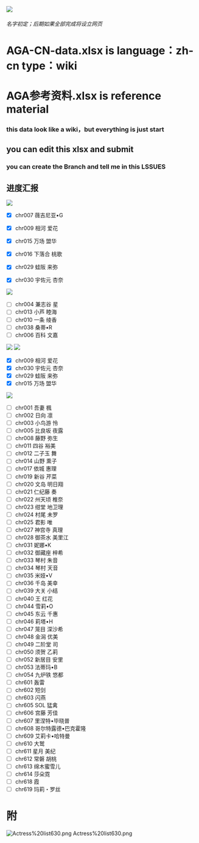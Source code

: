 [![](https://github.com/Marcus-Lacia/AliceGearAegis-material/blob/master/zh-cn-wiki%20data/%E4%B8%AD%E9%87%8E%E7%99%BE%E7%A7%91.png)]()
###### 名字初定；后期如果全部完成将设立网页
# AGA-CN-data.xlsx is language：zh-cn   type：wiki
# AGA参考资料.xlsx is reference material

### this data look like a wiki，but everything is just start
## you can edit this xlsx and submit
### you can create the Branch and tell me in this LSSUES

## 进度汇报 
[![](https://img.shields.io/badge/%E8%BF%9B%E5%BA%A6-%E5%B7%B2%E5%AE%8C%E6%88%90-green)](https://github.com/Marcus-Lacia/AliceGearAegis-material)

- [x] chr007	薇吉尼亚•G
- [x] chr009	相河 爱花
- [x] chr015	万场 盟华
- [x] chr016	下落合 桃歌
- [x] chr029	蛙阪 来弥 
- [x] chr030	宇佐元 杏奈


[![](https://img.shields.io/badge/%E8%BF%9B%E5%BA%A6-%E6%AD%A3%E5%9C%A8%E8%BF%9B%E8%A1%8C-blue)](https://github.com/Marcus-Lacia/AliceGearAegis-material)

- [ ] chr004	兼志谷 星
- [ ] chr013	小芦 睦海
- [ ] chr010	一条 绫香
- [ ] chr038	桑蒂•R
- [ ] chr006	百科 文嘉

[![](https://img.shields.io/badge/%E8%BF%9B%E5%BA%A6-%E6%9C%80%E8%BF%91%E6%9B%B4%E6%96%B0-brightgreen)](https://github.com/Marcus-Lacia/AliceGearAegis-material) [![](https://img.shields.io/badge/%E6%97%B6%E9%97%B4-7%E5%A4%A9%E5%86%85-brightgreen)](https://github.com/Marcus-Lacia/AliceGearAegis-material)

- [x] chr009	相河 爱花
- [x] chr030	宇佐元 杏奈
- [x] chr029	蛙阪 来弥 
- [x] chr015	万场 盟华

[![](https://img.shields.io/badge/%E8%BF%9B%E5%BA%A6-%E6%9C%AA%E5%AE%8C%E6%88%90-red)](https://github.com/Marcus-Lacia/AliceGearAegis-material)
- [ ] chr001	吾妻 楓
- [ ] chr002	日向 凛
- [ ] chr003	小鸟游 怜 
- [ ] chr005	比良坂 夜露
- [ ] chr008	藤野 弥生
- [ ] chr011	四谷 裕美
- [ ] chr012	二子玉 舞
- [ ] chr014	山野 熏子
- [ ] chr017	依城 惠理
- [ ] chr019	新谷 芹菜
- [ ] chr020	文岛 明日翔
- [ ] chr021	仁纪藤 奏
- [ ] chr022	州天顷 椎奈
- [ ] chr023	绀堂 地卫理
- [ ] chr024	村尾 未罗
- [ ] chr025	君影 唯
- [ ] chr027	神宫寺 真理
- [ ] chr028	御茶水 美里江
- [ ] chr031	妮娜•K
- [ ] chr032	御藏座 梓希
- [ ] chr033	琴村 朱音
- [ ] chr034	琴村 天音
- [ ] chr035	米娅•V 
- [ ] chr036	千岛 美幸
- [ ] chr039	大关 小结
- [ ] chr040	王 红花
- [ ] chr044	雪莉•O
- [ ] chr045	东云 千惠
- [ ] chr046	莉塔•H
- [ ] chr047	笼目 深沙希
- [ ] chr048	金潟 优美
- [ ] chr049	二阶堂 司
- [ ] chr050	须贺 乙莉
- [ ] chr052	新居目 安里
- [ ] chr053	法蒂玛•B
- [ ] chr054	九炉铁 悠都
- [ ] chr601	轰雷
- [ ] chr602	短剑
- [ ] chr603	闪燕
- [ ] chr605	SOL 猛禽
- [ ] chr606	宫藤 芳佳
- [ ] chr607	里涅特•毕晓普
- [ ] chr608	哥尔特露德•巴克霍隆
- [ ] chr609	艾莉卡•哈特曼
- [ ] chr610	大鹫
- [ ] chr611	星月 美纪
- [ ] chr612	常磐 胡桃
- [ ] chr613	绵木蜜雪儿
- [ ] chr614	莎朵霓
- [ ] chr618	霞
- [ ] chr619	玛莉・罗丝

# 附

![Actress%20list630.png Actress%20list630.png](https://raw.githubusercontent.com/Marcus-Lacia/AliceGearAegis-material/master/Make/Actress%20list630.png "") 
